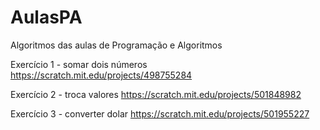 # AulasPA
Algoritmos das aulas de Programação e Algoritmos

Exercício 1 - somar dois números https://scratch.mit.edu/projects/498755284

Exercício 2 - troca valores https://scratch.mit.edu/projects/501848982

Exercício 3 - converter dolar https://scratch.mit.edu/projects/501955227
